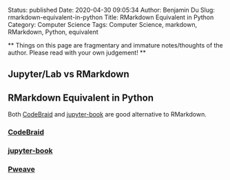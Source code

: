 Status: published
Date: 2020-04-30 09:05:34
Author: Benjamin Du
Slug: rmarkdown-equivalent-in-python
Title: RMarkdown Equivalent in Python
Category: Computer Science
Tags: Computer Science, markdown, RMarkdown, Python, equivalent

**
Things on this page are fragmentary and immature notes/thoughts of the author.
Please read with your own judgement!
**

## Jupyter/Lab vs RMarkdown

## RMarkdown Equivalent in Python 

Both [CodeBraid](https://github.com/gpoore/codebraid)
and
[jupyter-book](https://github.com/executablebooks/jupyter-book)
are good alternative to RMarkdown.

### [CodeBraid](https://github.com/gpoore/codebraid)

### [jupyter-book](https://github.com/executablebooks/jupyter-book)

### [Pweave](https://github.com/mpastell/Pweave)

